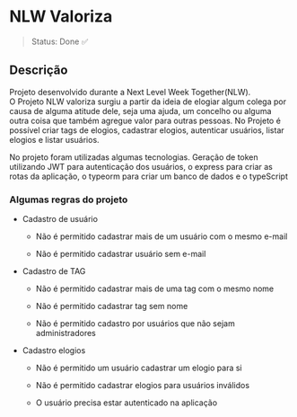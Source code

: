 # NLW Valoriza
>Status: Done ✅ 

## Descrição
<p> 
  Projeto desenvolvido durante a Next Level Week Together(NLW).<br>
  O Projeto NLW valoriza surgiu a partir da ideia de elogiar algum colega por causa de alguma
  atitude dele, seja uma ajuda, um concelho ou alguma outra coisa que também agregue valor 
  para outras pessoas. No Projeto é possível criar tags de elogios, cadastrar elogios, autenticar 
  usuários, listar elogios e listar usuários.
</p>

<p> 
  No projeto foram utilizadas algumas tecnologias. Geração de token utilizando JWT para autenticação dos
  usuários, o express para criar as rotas da aplicação, o typeorm para criar um banco de dados e o typeScript
</p>

### Algumas regras do projeto
- Cadastro de usuário
  
  - Não é permitido cadastrar mais de um usuário com o mesmo e-mail

  - Não é permitido cadastrar usuário sem e-mail

- Cadastro de TAG

  - Não é permitido cadastrar mais de uma tag com o mesmo nome
  
  - Não é permitido cadastrar tag sem nome
  
  - Não é permitido cadastro por usuários que não sejam administradores

- Cadastro elogios 

  - Não é permitido um usuário cadastrar um elogio para si

  - Não é permitido cadastrar elogios para usuários inválidos

  - O usuário precisa estar autenticado na aplicação
